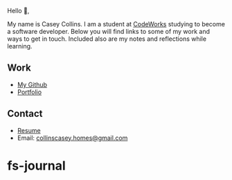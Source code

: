 Hello 👋, 

My name is Casey Collins. I am a student at [CodeWorks](https://boisecodeworks.com) studying to become a software developer. Below you will find links to some of my work and ways to get in touch. Included also are my notes and reflections while learning. 

## Work

  + [My Github](https://github.com/Casey1224)
  + [Portfolio](https://Casey1224.github.io/)

## Contact

  + [Resume](https://Casey1224.github.io/resume)
  + Email: collinscasey.homes@gmail.com
  
# fs-journal
